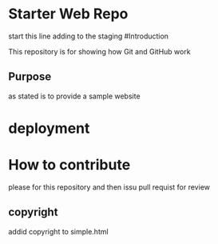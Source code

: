 # Starter Web Repo
start this line
adding to the staging
#Introduction

This repository is for showing how Git and GitHub work


## Purpose
as stated is to provide a 
sample website
# deployment

# How to contribute
please for this repository and then issu pull requist for review

## copyright 
addid copyright to simple.html